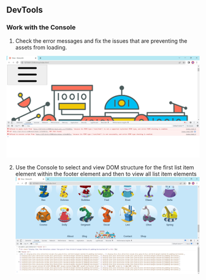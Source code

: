 ## DevTools

### Work with the Console

1. Check the error messages and fix the issues that are preventing the assets from loading.

![Errors](/Console/screenshots/errors.jpg "errors")

2. Use the Console to select and view DOM structure for the first list item element within the footer element and then to view all list item elements  ![DOM](/Console/screenshots/DOM.jpg "DOM")